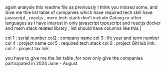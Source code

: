 again analysie this readme file as previously I think you missed some, and Give me thie list table of companies which have required tech skill have javascript , reactjs , mern tech stack don't include Golang or other languages as I have interest in only javascript typescript and reactjs docker and mern stack related library , list should have columns like this:|

col 1 : serial number
col2 : company name
col 3 : lfx year and term number
col 4 : project name
col 5 : required tech stack
col 6 : project GitHub link:
col 7 : project lax link

you have to give me the list table ,for now only give the companies participated in 2024 June - August